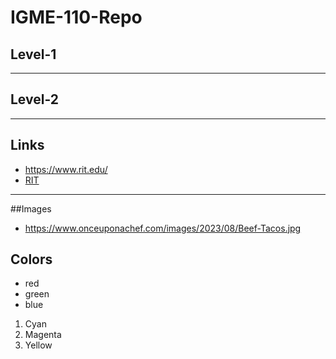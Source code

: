 # IGME-110-Repo
## Level-1
---
## Level-2
---
## Links
- https://www.rit.edu/
- [RIT](https://www.rit.edu/)
---
##Images
- https://www.onceuponachef.com/images/2023/08/Beef-Tacos.jpg
## Colors
- red
- green
- blue
1. Cyan
2. Magenta
3. Yellow


